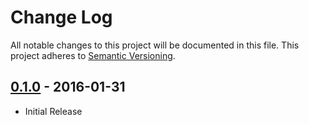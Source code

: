 # Change Log
All notable changes to this project will be documented in this file.
This project adheres to [Semantic Versioning](http://semver.org/).

## [0.1.0] - 2016-01-31
- Initial Release

[0.1.0]: https://github.com/jnjxp/jnjxp.molniya/releases/tag/0.1.0

